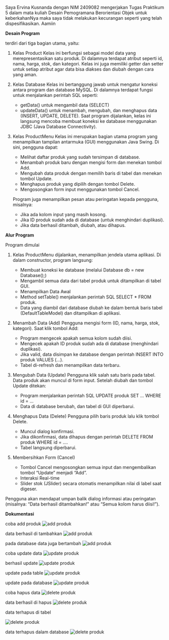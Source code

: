 Saya Ervina Kusnanda dengan NIM 2409082 mengerjakan Tugas Praktikum 5 dalam mata kuliah Desain Pemogramana Berorientasi Objek untuk keberkahanNya 
maka saya tidak melakukan kecurangan seperti yang telah dispesifikasikan. Aamiin

**Desain Program**

terdiri dari tiga bagian utama, yaitu:

1. Kelas Product
   Kelas ini berfungsi sebagai model data yang merepresentasikan satu produk. Di dalamnya terdapat atribut seperti id, nama, harga, stok, dan kategori.
   Kelas ini juga memiliki getter dan setter untuk setiap atribut agar data bisa diakses dan diubah dengan cara yang aman.

2. Kelas Database
   Kelas ini bertanggung jawab untuk mengatur koneksi antara program dan database MySQL.
   Di dalamnya terdapat fungsi untuk menjalankan perintah SQL seperti:
   - getData() untuk mengambil data (SELECT)
   - updateData() untuk menambah, mengubah, dan menghapus data (INSERT, UPDATE, DELETE).
   Saat program dijalankan, kelas ini langsung mencoba membuat koneksi ke database menggunakan JDBC (Java Database Connectivity).

3. Kelas ProductMenu
   Kelas ini merupakan bagian utama program yang menampilkan tampilan antarmuka (GUI) menggunakan Java Swing.
   Di sini, pengguna dapat:
   - Melihat daftar produk yang sudah tersimpan di database.
   - Menambah produk baru dengan mengisi form dan menekan tombol Add.
   - Mengubah data produk dengan memilih baris di tabel dan menekan tombol Update.
   - Menghapus produk yang dipilih dengan tombol Delete.
   - Mengosongkan form input menggunakan tombol Cancel.
     
   Program juga menampilkan pesan atau peringatan kepada pengguna, misalnya:
   - Jika ada kolom input yang masih kosong.
   - Jika ID produk sudah ada di database (untuk menghindari duplikasi).
   - Jika data berhasil ditambah, diubah, atau dihapus.

**Alur Program**

Program dimulai

1. Kelas ProductMenu dijalankan, menampilkan jendela utama aplikasi.
   Di dalam constructor, program langsung:
   - Membuat koneksi ke database (melalui Database db = new Database();)
   - Mengambil semua data dari tabel produk untuk ditampilkan di tabel GUI.
   - Menampilkan Data Awal
   - Method setTable() menjalankan perintah SQL SELECT * FROM produk.
   - Data yang diambil dari database diubah ke dalam bentuk baris tabel (DefaultTableModel) dan ditampilkan di aplikasi.

2. Menambah Data (Add)
   Pengguna mengisi form (ID, nama, harga, stok, kategori).
   Saat klik tombol Add:
   - Program mengecek apakah semua kolom sudah diisi.
   - Mengecek apakah ID produk sudah ada di database (menghindari duplikasi).
   - Jika valid, data disimpan ke database dengan perintah INSERT INTO produk VALUES (...).
   - Tabel di-refresh dan menampilkan data terbaru.

3. Mengubah Data (Update)
   Pengguna klik salah satu baris pada tabel.
   Data produk akan muncul di form input. Setelah diubah dan tombol Update ditekan:
   - Program menjalankan perintah SQL UPDATE produk SET ... WHERE id = ...
   - Data di database berubah, dan tabel di GUI diperbarui.

4. Menghapus Data (Delete)
   Pengguna pilih baris produk lalu klik tombol Delete.
   - Muncul dialog konfirmasi.
   - Jika dikonfirmasi, data dihapus dengan perintah DELETE FROM produk WHERE id = ....
   - Tabel langsung diperbarui.

5. Membersihkan Form (Cancel)
   - Tombol Cancel mengosongkan semua input dan mengembalikan tombol “Update” menjadi “Add”.
   - Interaksi Real-time
   - Slider stok (JSlider) secara otomatis menampilkan nilai di label saat digeser.

Pengguna akan mendapat umpan balik dialog informasi atau peringatan (misalnya: “Data berhasil ditambahkan!” atau “Semua kolom harus diisi!”).

**Dokumentasi**

coba add produk
![add produk](https://github.com/Erviina/TP5DPBO2425C2/blob/main/dokumentasi/add%20data%20di%20tabel.png?raw=true)

data berhasil di tambahkan
![add produk](https://github.com/Erviina/TP5DPBO2425C2/blob/main/dokumentasi/data%20berhasil%20di%20tambahkan.png?raw=true)

pada database data juga bertambah
![add produk](https://github.com/Erviina/TP5DPBO2425C2/blob/main/dokumentasi/nambah%20pada%20dbproduct.png?raw=true)

coba update data
![update produk](https://github.com/Erviina/TP5DPBO2425C2/blob/main/dokumentasi/update%20data.png?raw=true)

berhasil update
![update produk](https://github.com/Erviina/TP5DPBO2425C2/blob/main/dokumentasi/berhasil%20update%20data.png?raw=true)

update pada table
![update produk](https://github.com/Erviina/TP5DPBO2425C2/blob/main/dokumentasi/update%20tabel.png?raw=true)

update pada database
![update produk](https://github.com/Erviina/TP5DPBO2425C2/blob/main/dokumentasi/update%20pada%20dbproduct.png?raw=true)

coba hapus data
![delete produk](https://github.com/Erviina/TP5DPBO2425C2/blob/main/dokumentasi/delete%20data.png?raw=true)

data berhasil di hapus
![delete produk](https://github.com/Erviina/TP5DPBO2425C2/blob/main/dokumentasi/berhasil%20delete.png?raw=true)

data terhapus di tabel

![delete produk](https://github.com/Erviina/TP5DPBO2425C2/blob/main/dokumentasi/data%20kehapus%20di%20tabel.png?raw=true)

data terhapus dalam database
![delete produk](https://github.com/Erviina/TP5DPBO2425C2/blob/main/dokumentasi/delete%20pada%20dbproduct.png?raw=true)

